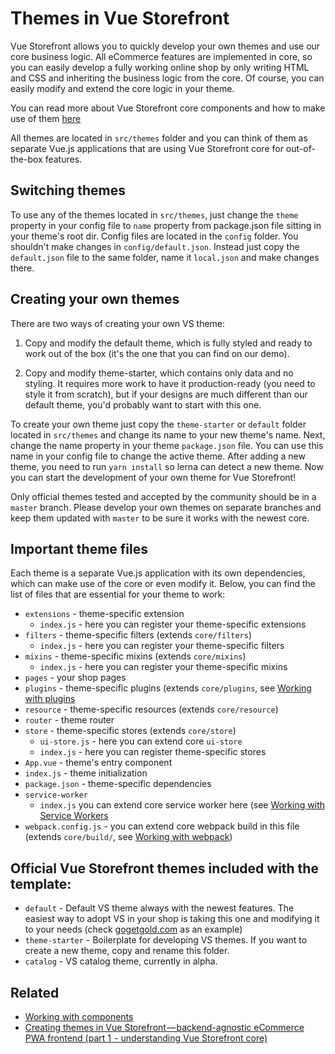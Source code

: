 # Themes in Vue Storefront

Vue Storefront allows you to quickly develop your own themes and use our core business logic. All eCommerce features are implemented in core, so you can easily develop a fully working online shop by only writing HTML and CSS and inheriting the business logic from the core. Of course, you can easily modify and extend the core logic in your theme.

You can read more about Vue Storefront core components and how to make use of them [here](core-components.md)

All themes are located in `src/themes` folder and you can think of them as separate Vue.js applications that are using Vue Storefront core for out-of-the-box features.

## Switching themes

To use any of the themes located in `src/themes`, just change the `theme` property in your config file to `name` property from package.json file sitting in your theme's root dir. Config files are located in the `config` folder. You shouldn't make changes in `config/default.json`. Instead just copy the `default.json` file to the same folder, name it `local.json` and make changes there.

## Creating your own themes

There are two ways of creating your own VS theme:

1. Copy and modify the default theme, which is fully styled and ready to work out of the box (it's the one that you can find on our demo).

2. Copy and modify theme-starter, which contains only data and no styling. It requires more work to have it production-ready (you need to style it from scratch), but if your designs are much different than our default theme, you'd probably want to start with this one.

To create your own theme just copy the `theme-starter` or `default` folder located in `src/themes` and change its name to your new theme's name. Next, change the name property in your theme `package.json` file. You can use this name in your config file to change the active theme. After adding a new theme, you need to run  `yarn install` so lerna can detect a new theme. Now you can start the development of your own theme for Vue Storefront!

Only official themes tested and accepted by the community should be in a `master` branch. Please develop your own themes on separate branches and keep them updated with `master` to be sure it works with the newest core.

## Important theme files

Each theme is a separate Vue.js application with its own dependencies, which can make use of the core or even modify it. Below, you can find the list of files that are essential for your theme to work:

- `extensions` - theme-specific extension
  - `index.js` - here you can register your theme-specific extensions
- `filters` - theme-specific filters (extends `core/filters`)
  - `index.js` - here you can register your theme-specific filters
- `mixins` - theme-specific mixins (extends `core/mixins`)
  - `index.js` - here you can register your theme-specific mixins
- `pages` - your shop pages
- `plugins` - theme-specific plugins (extends `core/plugins`, see [Working with plugins](plugins.md)
- `resource` - theme-specific resources (extends `core/resource`)
- `router` - theme router
- `store` - theme-specific stores (extends `core/store`)
  - `ui-store.js` - here you can extend core `ui-store`
  - `index.js` - here you can register theme-specific stores
- `App.vue` - theme's entry component
- `index.js` - theme initialization
- `package.json` - theme-specific dependencies
- `service-worker`
  - `index.js` you can extend core service worker here (see [Working with Service Workers](service-workers.md)
- `webpack.config.js` - you can extend core webpack build in this file (extends `core/build/`, see [Working with webpack](webpack.md))

## Official Vue Storefront themes included with the template:

- `default` - Default VS theme always with the newest features. The easiest way to adopt VS in your shop is taking this one and modifying it to your needs (check [gogetgold.com](https://www.gogetgold.com/) as an example)
- `theme-starter` - Boilerplate for developing VS themes. If you want to create a new theme, copy and rename this folder.
- `catalog` - VS catalog theme, currently in alpha.

## Related

- [Working with components](core-components.md)
- [Creating themes in Vue Storefront — backend-agnostic eCommerce PWA frontend (part 1  - understanding Vue Storefront core)](https://medium.com/@frakowski/developing-themes-in-vue-storefront-backend-agnostic-ecommerce-pwa-frontend-part-1-72ea3c939593)
